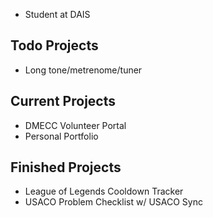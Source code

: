 - Student at DAIS
## Todo Projects
- Long tone/metrenome/tuner
## Current Projects
- DMECC Volunteer Portal
- Personal Portfolio
## Finished Projects
- League of Legends Cooldown Tracker
- USACO Problem Checklist w/ USACO Sync

<!---
raybbian/raybbian is a ✨ special ✨ repository because its `README.md` (this file) appears on your GitHub profile.
You can click the Preview link to take a look at your changes.
--->
